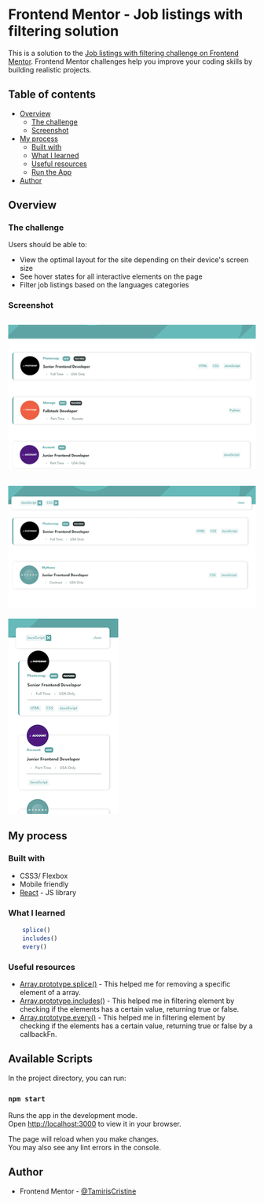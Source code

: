 # Frontend Mentor - Job listings with filtering solution

This is a solution to the [Job listings with filtering challenge on Frontend Mentor](https://www.frontendmentor.io/challenges/job-listings-with-filtering-ivstIPCt). Frontend Mentor challenges help you improve your coding skills by building realistic projects. 

## Table of contents

- [Overview](#overview)
  - [The challenge](#the-challenge)
  - [Screenshot](#screenshot)
- [My process](#my-process)
  - [Built with](#built-with)
  - [What I learned](#what-i-learned)
  - [Useful resources](#useful-resources)
  - [Run the App](#available-scripts)
- [Author](#author)

## Overview

### The challenge

Users should be able to:

- View the optimal layout for the site depending on their device's screen size
- See hover states for all interactive elements on the page
- Filter job listings based on the languages categories

### Screenshot

![](./public/images/Screenshot1.png)
-
![](./public/images/Screenshot2.png)
-
![](./public/images/Screenshot3.png)

## My process

### Built with

- CSS3/ Flexbox
- Mobile friendly
- [React](https://reactjs.org/) - JS library

### What I learned

```js methods
    splice()
    includes()
    every()
```

### Useful resources

- [Array.prototype.splice()](https://developer.mozilla.org/en-US/docs/Web/JavaScript/Reference/Global_Objects/Array/splice) - This helped me for removing a specific element of a array.
- [Array.prototype.includes()](https://developer.mozilla.org/en-US/docs/Web/JavaScript/Reference/Global_Objects/Array/includes) - This helped me in filtering element by checking if the elements has a certain value, returning true or false.
- [Array.prototype.every()](https://developer.mozilla.org/en-US/docs/Web/JavaScript/Reference/Global_Objects/Array/every) - This helped me in filtering element by checking if the elements has a certain value, returning true or false by a callbackFn.

## Available Scripts

In the project directory, you can run:

### `npm start`

Runs the app in the development mode.\
Open [http://localhost:3000](http://localhost:3000) to view it in your browser.

The page will reload when you make changes.\
You may also see any lint errors in the console.

## Author

- Frontend Mentor - [@TamirisCristine](https://www.frontendmentor.io/profile/TamirisCss)
